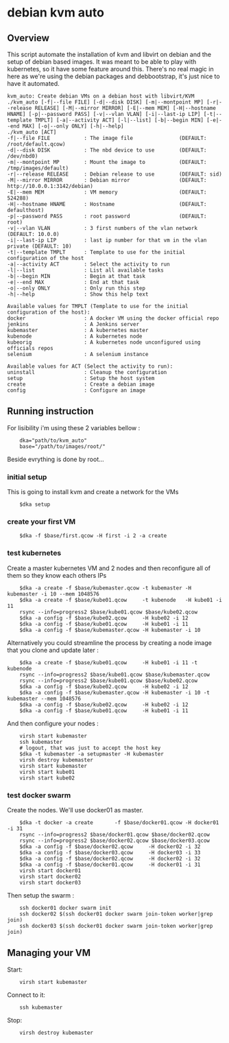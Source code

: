 # debian kvm auto
## Overview
This script automate the installation of kvm and libvirt on debian and the setup of debian based images.
It was meant to be able to play with kubernetes, so it have some feature around this.
There's no real magic in here as we're using the debian packages and debbootstrap, it's just nice to have it automated.

```
kvm_auto: Create debian VMs on a debian host with libvirt/KVM
./kvm_auto [-f|--file FILE] [-d|--disk DISK] [-m|--montpoint MP] [-r|--release RELEASE] [-M|--mirror MIRROR] [-E|--mem MEM] [-H|--hostname HNAME] [-p|--password PASS] [-v|--vlan VLAN] [-i|--last-ip LIP] [-t|--template TMPLT] [-a|--activity ACT] [-l|--list] [-b|--begin MIN] [-e|--end MAX] [-o|--only ONLY] [-h|--help]
./kvm_auto [ACT]
-f|--file FILE           : The image file               (DEFAULT: /root/default.qcow)
-d|--disk DISK           : The nbd device to use        (DEFAULT: /dev/nbd0)
-m|--montpoint MP        : Mount the image to           (DEFAULT: /tmp/images/default)
-r|--release RELEASE     : Debian release to use        (DEFAULT: sid)
-M|--mirror MIRROR       : Debian mirror                (DEFAULT: http://10.0.0.1:3142/debian)
-E|--mem MEM             : VM memory                    (DEFAULT: 524288)
-H|--hostname HNAME      : Hostname                     (DEFAULT: defaulthost)
-p|--password PASS       : root password                (DEFAULT: root)
-v|--vlan VLAN           : 3 first numbers of the vlan network            (DEFAULT: 10.0.0)
-i|--last-ip LIP         : last ip number for that vm in the vlan private (DEFAULT: 10)
-t|--template TMPLT      : Template to use for the initial configuration of the host
-a|--activity ACT        : Select the activity to run
-l|--list                : List all available tasks
-b|--begin MIN           : Begin at that task
-e|--end MAX             : End at that task
-o|--only ONLY           : Only run this step
-h|--help                : Show this help text

Available values for TMPLT (Template to use for the initial configuration of the host):
docker                   : A docker VM using the docker official repo
jenkins                  : A Jenkins server
kubemaster               : A kubernetes master
kubenode                 : A kubernetes node
kubeorig                 : A kubernetes node unconfigured using officials repos
selenium                 : A selenium instance

Available values for ACT (Select the activity to run):
uninstall                : Cleanup the configuration
setup                    : Setup the host system
create                   : Create a debian image
config                   : Configure an image
```

## Running instruction
For lisibility i'm using these 2 variables bellow :
```
    dka="path/to/kvm_auto"
    base="/path/to/images/root/"
```
Beside evrything is done by root...

### initial setup
This is going to install kvm and create a network for the VMs
```
    $dka setup
```

### create your first VM
```
    $dka -f $base/first.qcow -H first -i 2 -a create
```

### test kubernetes
Create a master kubernetes VM and 2 nodes and then reconfigure all of them so they know each others IPs
```
    $dka -a create -f $base/kubemaster.qcow -t kubemaster -H kubemaster -i 10 --mem 1048576
    $dka -a create -f $base/kube01.qcow     -t kubenode   -H kube01 -i 11
    rsync --info=progress2 $base/kube01.qcow $base/kube02.qcow
    $dka -a config -f $base/kube02.qcow     -H kube02 -i 12
    $dka -a config -f $base/kube01.qcow     -H kube01 -i 11
    $dka -a config -f $base/kubemaster.qcow -H kubemaster -i 10
```

Alternatively you could streamline the process by creating a node image that you clone and update later :
```
    $dka -a create -f $base/kube01.qcow     -H kube01 -i 11 -t kubenode
    rsync --info=progress2 $base/kube01.qcow $base/kubemaster.qcow
    rsync --info=progress2 $base/kube01.qcow $base/kube02.qcow
    $dka -a config -f $base/kube02.qcow     -H kube02 -i 12
    $dka -a config -f $base/kubemaster.qcow -H kubemaster -i 10 -t kubemaster --mem 1048576
    $dka -a config -f $base/kube02.qcow     -H kube02 -i 12
    $dka -a config -f $base/kube01.qcow     -H kube01 -i 11
```

And then configure your nodes :
```
    virsh start kubemaster
    ssh kubemaster
    # logout, that was just to accept the host key
    $dka -t kubemaster -a setupmaster -H kubemaster
    virsh destroy kubemaster
    virsh start kubemaster
    virsh start kube01
    virsh start kube02
```

### test docker swarm
Create the nodes. We'll use docker01 as master.
```
    $dka -t docker -a create       -f $base/docker01.qcow -H docker01 -i 31
    rsync --info=progress2 $base/docker01.qcow $base/docker02.qcow
    rsync --info=progress2 $base/docker02.qcow $base/docker03.qcow
    $dka -a config -f $base/docker02.qcow     -H docker02 -i 32
    $dka -a config -f $base/docker03.qcow     -H docker03 -i 33
    $dka -a config -f $base/docker02.qcow     -H docker02 -i 32
    $dka -a config -f $base/docker01.qcow     -H docker01 -i 31
    virsh start docker01
    virsh start docker02
    virsh start docker03
```
Then setup the swarm :
```
    ssh docker01 docker swarm init
    ssh docker02 $(ssh docker01 docker swarm join-token worker|grep join)
    ssh docker03 $(ssh docker01 docker swarm join-token worker|grep join)
```

## Managing your VM
Start:
```
    virsh start kubemaster
```
Connect to it:
```
    ssh kubemaster
```
Stop:
```
    virsh destroy kubemaster
```
